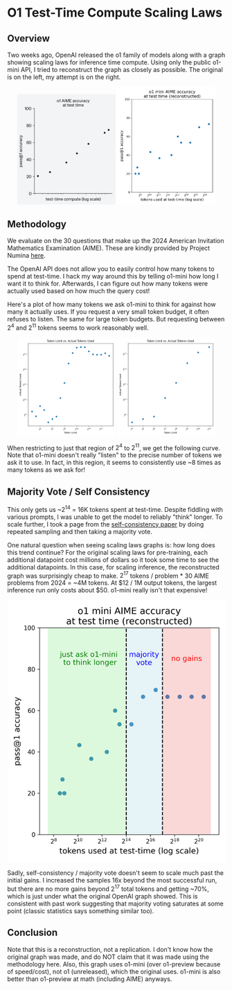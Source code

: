 # O1 Test-Time Compute Scaling Laws

## Overview

Two weeks ago, OpenAI released the o1 family of models along with a graph showing scaling laws for inference time compute. Using only the public o1-mini API, I tried to reconstruct the graph as closely as possible. The original is on the left, my attempt is on the right.

<p align="center">
  <img src="o1_original.jpg" alt="Scaling Laws Graph" width="45%">
  <img src="accuracy_vs_tokens_no_shade_regions.png" alt="Reconstructed Graph" width="45%">
</p>

## Methodology

We evaluate on the 30 questions that make up the 2024 American Invitation Mathematics Examination (AIME). These are kindly provided by Project Numina [here](https://huggingface.co/datasets/AI-MO/aimo-validation-aime/viewer/default/train).

The OpenAI API does not allow you to easily control how many tokens to spend at test-time. I hack my way around this by telling o1-mini how long I want it to think for. Afterwards, I can figure out how many tokens were actually used based on how much the query cost!

Here's a plot of how many tokens we ask o1-mini to think for against how many it actually uses. If you request a very small token budget, it often refuses to listen. The same for large token budgets. But requesting between $2^4$ and $2^{11}$ tokens seems to work reasonably well.

<p align="center">
  <img src="full_just_ask_nicely.png" alt="Full plot" width="45%">
  <img src="just_ask_nicely_tokens.png" alt="Focused plot" width="45%">
</p>

When restricting to just that region of $2^4$ to $2^{11}$, we get the following curve. Note that o1-mini doesn't really "listen" to the precise number of tokens we ask it to use. In fact, in this region, it seems to consistently use ~8 times as many tokens as we ask for!

## Majority Vote / Self Consistency

This only gets us ~$2^{14}$ = 16K tokens spent at test-time. Despite fiddling with various prompts, I was unable to get the model to reliably "think" longer. To scale further, I took a page from the [self-consistency paper](https://arxiv.org/abs/2203.11171) by doing repeated sampling and then taking a majority vote.

One natural question when seeing scaling laws graphs is: how long does this trend continue? For the original scaling laws for pre-training, each additional datapoint cost millions of dollars so it took some time to see the additional datapoints. In this case, for scaling inference, the reconstructed graph was surprisingly cheap to make. $2^{17}$ tokens / problem * 30 AIME problems from 2024 = ~4M tokens. At \$12 / 1M output tokens, the largest inference run only costs about \$50. o1-mini really isn't that expensive!

![ShadedByRegionMainPlot](accuracy_vs_tokens_shade_regions.png)

Sadly, self-consistency / majority vote doesn't seem to scale much past the initial gains. I increased the samples 16x beyond the most successful run, but there are no more gains beyond $2^{17}$ total tokens and getting ~70%, which is just under what the original OpenAI graph showed. This is consistent with past work suggesting that majority voting saturates at some point (classic statistics says something similar too).

## Conclusion

Note that this is a reconstruction, not a replication. I don't know how the original graph was made, and do NOT claim that it was made using the methodology here. Also, this graph uses o1-mini (over o1-preview because of speed/cost), not o1 (unreleased), which the original uses. o1-mini is also better than o1-preview at math (including AIME) anyways.